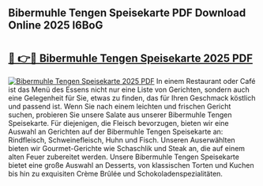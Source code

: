 ## Bibermuhle Tengen Speisekarte PDF Download Online 2025 l6BoG

# <h2><a href="http://gc9zv8.nevu.top/?p=Bibermuhle+Tengen+Speisekarte">🔗 👉🔴 Bibermuhle Tengen Speisekarte 2025 PDF</a></h2>

[![Bibermuhle Tengen Speisekarte 2025 PDF](https://i.imgur.com/dBaPXMq.png)](http://gc9zv8.nevu.top/?p=Bibermuhle+Tengen+Speisekarte)
In einem Restaurant oder Café ist das Menü des Essens nicht nur eine Liste von Gerichten, sondern auch eine Gelegenheit für Sie, etwas zu finden, das für Ihren Geschmack köstlich und passend ist. Wenn Sie nach einem leichten und frischen Gericht suchen, probieren Sie unsere Salate aus unserer Bibermuhle Tengen Speisekarte. Für diejenigen, die Fleisch bevorzugen, bieten wir eine Auswahl an Gerichten auf der Bibermuhle Tengen Speisekarte an: Rindfleisch, Schweinefleisch, Huhn und Fisch. Unseren Auserwählten bieten wir Gourmet-Gerichte wie Schaschlik und Steak an, die auf einem alten Feuer zubereitet werden. Unsere Bibermuhle Tengen Speisekarte bietet eine große Auswahl an Desserts, von klassischen Torten und Kuchen bis hin zu exquisiten Crème Brûlée und Schokoladenspezialitäten.
